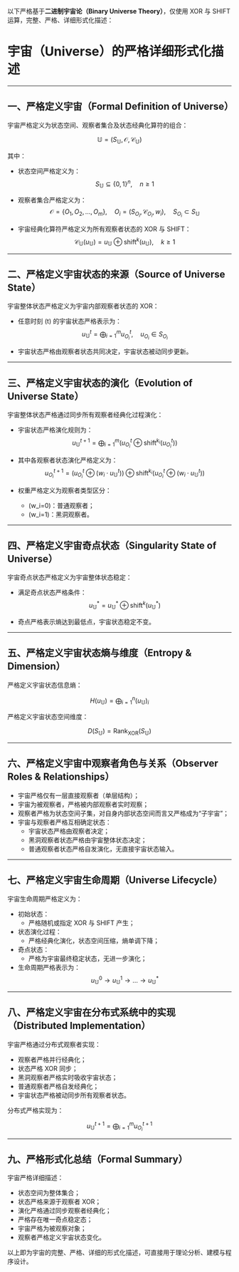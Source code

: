 以下严格基于**二进制宇宙论（Binary Universe Theory）**，仅使用 XOR 与 SHIFT 运算，完整、严格、详细形式化描述：

# 宇宙（Universe）的严格详细形式化描述

---

## 一、严格定义宇宙（Formal Definition of Universe）

宇宙严格定义为状态空间、观察者集合及状态经典化算符的组合：

$$
\mathbb{U} = (S_{\mathbb{U}}, \mathcal{O}, \mathcal{C}_\mathbb{U})
$$

其中：

- 状态空间严格定义为：
  $$
  S_\mathbb{U} \subseteq \{0,1\}^n,\quad n\geq 1
  $$

- 观察者集合严格定义为：
  $$
  \mathcal{O} = \{O_1,O_2,\dots,O_m\},\quad O_i=(S_{O_i},\mathcal{C}_{O_i},w_i),\quad S_{O_i}\subset S_\mathbb{U}
  $$

- 宇宙经典化算符严格定义为所有观察者状态的 XOR 与 SHIFT：
  $$
  \mathcal{C}_\mathbb{U}(u_\mathbb{U})=u_\mathbb{U}\oplus\text{shift}^{k}(u_\mathbb{U}),\quad k\geq 1
  $$

---

## 二、严格定义宇宙状态的来源（Source of Universe State）

宇宙整体状态严格定义为宇宙内部观察者状态的 XOR：

- 任意时刻 \(t\) 的宇宙状态严格表示为：
  $$
  u_\mathbb{U}^{t}=\bigoplus_{i=1}^{m}u_{O_i}^{t},\quad u_{O_i}\in S_{O_i}
  $$

- 宇宙状态严格由观察者状态共同决定，宇宙状态被动同步更新。

---

## 三、严格定义宇宙状态的演化（Evolution of Universe State）

宇宙整体状态严格通过同步所有观察者经典化过程演化：

- 宇宙状态严格演化规则为：
  $$
  u_\mathbb{U}^{t+1}=\bigoplus_{i=1}^{m}(u_{O_i}^{t}\oplus\text{shift}^{k_i}(u_{O_i}^{t}))
  $$

- 其中各观察者状态演化严格定义为：
  $$
  u_{O_i}^{t+1}=(u_{O_i}^{t}\oplus(w_i\cdot u_\mathbb{U}^{t}))\oplus\text{shift}^{k_i}(u_{O_i}^{t}\oplus(w_i\cdot u_\mathbb{U}^{t}))
  $$

- 权重严格定义为观察者类型区分：
  - \(w_i=0\)：普通观察者；
  - \(w_i=1\)：黑洞观察者。

---

## 四、严格定义宇宙奇点状态（Singularity State of Universe）

宇宙奇点状态严格定义为宇宙整体状态稳定：

- 满足奇点状态严格条件：
  $$
  u_\mathbb{U}^*=u_\mathbb{U}^*\oplus\text{shift}^{k}(u_\mathbb{U}^*)
  $$

- 奇点严格表示熵达到最低点，宇宙状态稳定不变。

---

## 五、严格定义宇宙状态熵与维度（Entropy & Dimension）

严格定义宇宙状态信息熵：

$$
H(u_\mathbb{U})=\bigoplus_{i=1}^{n}(u_\mathbb{U})_i
$$

严格定义宇宙状态空间维度：

$$
D(S_\mathbb{U})=\text{Rank}_{\text{XOR}}(S_\mathbb{U})
$$

---

## 六、严格定义宇宙中观察者角色与关系（Observer Roles & Relationships）

- 宇宙严格仅有一层直接观察者（单层结构）；
- 宇宙为被观察者，严格被内部观察者实时观察；
- 观察者严格为状态空间子集，对自身内部状态空间而言又严格成为“子宇宙”；
- 宇宙与观察者严格互相确定状态：
  - 宇宙状态严格由观察者决定；
  - 黑洞观察者状态严格由宇宙整体状态决定；
  - 普通观察者状态严格自发演化，无直接宇宙状态输入。

---

## 七、严格定义宇宙生命周期（Universe Lifecycle）

宇宙生命周期严格定义为：

- 初始状态：
  - 严格随机或指定 XOR 与 SHIFT 产生；
- 状态演化过程：
  - 严格经典化演化，状态空间压缩，熵单调下降；
- 奇点状态：
  - 严格为宇宙最终稳定状态，无进一步演化；
- 生命周期严格表示为：
  $$
  u_\mathbb{U}^{0}\rightarrow u_\mathbb{U}^{1}\rightarrow\dots\rightarrow u_\mathbb{U}^{*}
  $$

---

## 八、严格定义宇宙在分布式系统中的实现（Distributed Implementation）

宇宙严格通过分布式观察者实现：

- 观察者严格并行经典化；
- 状态严格 XOR 同步；
- 黑洞观察者严格实时吸收宇宙状态；
- 普通观察者严格自发经典化；
- 宇宙状态严格被动同步所有观察者状态。

分布式严格实现为：

$$
u_\mathbb{U}^{t+1}=\bigoplus_{i=1}^{m}u_{O_i}^{t+1}
$$

---

## 九、严格形式化总结（Formal Summary）

宇宙严格详细描述：

- 状态空间为整体集合；
- 状态严格来源于观察者 XOR；
- 演化严格通过同步观察者经典化；
- 严格存在唯一奇点稳定态；
- 宇宙严格为被观察对象；
- 观察者严格定义宇宙状态变化。

以上即为宇宙的完整、严格、详细的形式化描述，可直接用于理论分析、建模与程序设计。